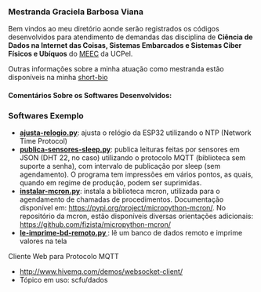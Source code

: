 ### Mestranda Graciela Barbosa Viana ###

Bem vindos ao meu diretório aonde serão registrados os códigos desenvolvidos para atendimento de demandas das disciplina de **Ciência de Dados na Internet das Coisas, Sistemas Embarcados e Sistemas Ciber Físicos e Ubíquos** do [MEEC](https://pos.ucpel.edu.br/ppgeec/) da UCPel.

Outras informações sobre a minha atuação como mestranda estão disponíveis na minha [short-bio](http://olaria.ucpel.edu.br/scfu/doku.php?id=graciela_barbosa_viana_short_bio)

#### Comentários Sobre os Softwares Desenvolvidos: ####


### Softwares Exemplo ###

  * **[ajusta-relogio.py](https://github.com/adenauery/micropython/blob/main/ajusta-relogio.py)**: ajusta o relógio da ESP32 utilizando o NTP (Network Time Protocol)
  * **[publica-sensores-sleep.py](https://github.com/adenauery/micropython/blob/main/publica-sensores-sleep.py)**: publica leituras feitas por sensores em JSON (DHT 22, no caso) utilizando o protocolo MQTT (biblioteca sem suporte a senha), com intervalo de publicação por sleep (sem agendamento). O programa tem impressões em vários pontos, as quais, quando em regime de produção, podem ser suprimidas.
  * **[instalar-mcron.py](https://github.com/adenauery/micropython/blob/main/instalar-mcron.py)**: instala a biblioteca mcron, utilizada para o agendamento de chamadas de procedimentos. Documentação disponível em: https://pypi.org/project/micropython-mcron/. No repositório da mcron, estão disponíveis diversas orientações adicionais: https://github.com/fizista/micropython-mcron/
  * **[le-imprime-bd-remoto.py ](https://github.com/adenauery/CD-SCFU-SE/blob/main/le-imprime-bd-remoto.py)**: lê um banco de dados remoto e imprime valores na tela
  
  
  Cliente Web para Protocolo MQTT
  * http://www.hivemq.com/demos/websocket-client/
  * Tópico em uso: scfu/dados
